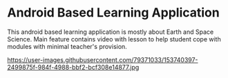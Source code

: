 # Android Based Learning Application

This android based learning application is mostly about Earth and Space Science. Main feature contains video with lesson to help student cope with modules with minimal teacher's provision.

https://user-images.githubusercontent.com/79371033/153740397-2499875f-984f-4988-bbf2-bcf308e14877.jpg
